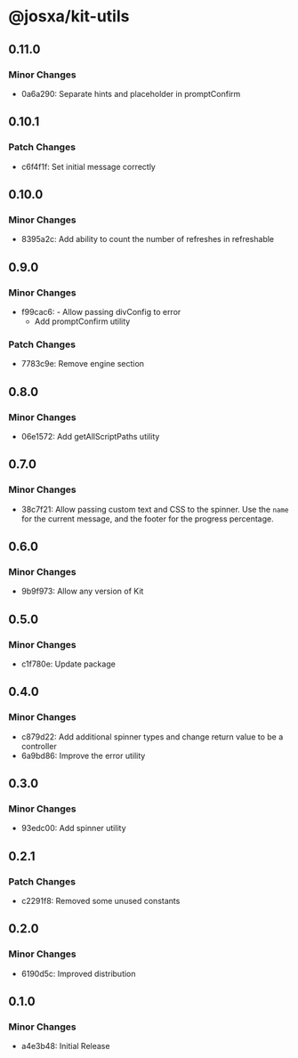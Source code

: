 # @josxa/kit-utils

## 0.11.0

### Minor Changes

- 0a6a290: Separate hints and placeholder in promptConfirm

## 0.10.1

### Patch Changes

- c6f4f1f: Set initial message correctly

## 0.10.0

### Minor Changes

- 8395a2c: Add ability to count the number of refreshes in refreshable

## 0.9.0

### Minor Changes

- f99cac6: - Allow passing divConfig to error
  - Add promptConfirm utility

### Patch Changes

- 7783c9e: Remove engine section

## 0.8.0

### Minor Changes

- 06e1572: Add getAllScriptPaths utility

## 0.7.0

### Minor Changes

- 38c7f21: Allow passing custom text and CSS to the spinner. Use the `name` for the current message, and the footer for the progress percentage.

## 0.6.0

### Minor Changes

- 9b9f973: Allow any version of Kit

## 0.5.0

### Minor Changes

- c1f780e: Update package

## 0.4.0

### Minor Changes

- c879d22: Add additional spinner types and change return value to be a controller
- 6a9bd86: Improve the error utility

## 0.3.0

### Minor Changes

- 93edc00: Add spinner utility

## 0.2.1

### Patch Changes

- c2291f8: Removed some unused constants

## 0.2.0

### Minor Changes

- 6190d5c: Improved distribution

## 0.1.0

### Minor Changes

- a4e3b48: Initial Release
